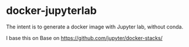 # docker-jupyterlab

The intent is to generate a docker image with Jupyter lab, without conda.

I base this on Base on https://github.com/jupyter/docker-stacks/
